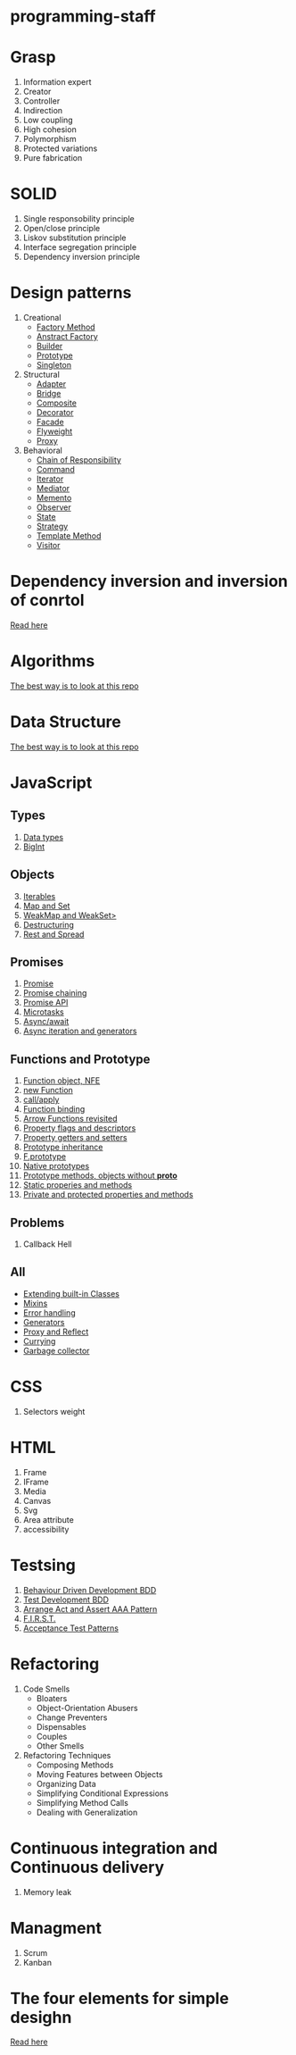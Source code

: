 # programming-staff
# Grasp
1. Information expert
2. Creator
3. Controller
4. Indirection
5. Low coupling
6. High cohesion
7. Polymorphism
8. Protected variations
9. Pure fabrication

# SOLID
1. Single responsobility principle
2. Open/close principle
3. Liskov substitution principle
4. Interface segregation principle
5. Dependency inversion principle


# Design patterns

1. Creational
   - [Factory Method]()
   - [Anstract Factory]()
   - [Builder]()
   - [Prototype]()
   - [Singleton]()
2. Structural
   - [Adapter]()
   - [Bridge]()
   - [Composite]()
   - [Decorator]()
   - [Facade]()
   - [Flyweight]()
   - [Proxy]()
3. Behavioral
   - [Chain of Responsibility]()
   - [Command]()
   - [Iterator]()
   - [Mediator]()
   - [Memento]()
   - [Observer]()
   - [State]()
   - [Strategy]()
   - [Template Method]()
   - [Visitor]()

# Dependency inversion and inversion of conrtol
[Read here](https://medium.com/@viktor.kukurba/dependency-injection-and-inversion-of-control-in-javascript-303e07e7f43f)
# Algorithms
[The best way is to look at this repo](https://github.com/trekhleb/javascript-algorithms#algorithms)
# Data Structure
[The best way is to look at this repo](https://github.com/trekhleb/javascript-algorithms#data-structures)
# JavaScript

## Types

1. [Data types]()
2. [BigInt]()

## Objects

3. [Iterables]()
4. [Map and Set]()
5. [WeakMap and WeakSet>]()
6. [Destructuring]()
7. [Rest and Spread]()

## Promises

1. [Promise]()
2. [Promise chaining]()
3. [Promise API]()
4. [Microtasks]()
5. [Async/await]()
6. [Async iteration and generators]()

## Functions and Prototype

1. [Function object, NFE]()
2. [new Function]()
3. [call/apply]()
4. [Function binding]()
5. [Arrow Functions revisited]()
6. [Property flags and descriptors]()
7. [Property getters and setters]()
8. [Prototype inheritance]()
9. [F.prototype]()
10. [Native prototypes]()
11. [Prototype methods, objects without **proto**]()
12. [Static properies and methods]()
13. [Private and protected properties and methods]()

## Problems

1. Callback Hell

## All

- [Extending built-in Classes]()
- [Mixins]()
- [Error handling]()
- [Generators]()
- [Proxy and Reflect]()
- [Currying]()
- [Garbage collector]()

# CSS

1. Selectors weight

# HTML

1. Frame
2. IFrame
3. Media
4. Canvas
5. Svg
6. Area attribute
7. accessibility

# Testsing

1. [Behaviour Driven Development BDD]()
2. [Test Development BDD]()
3. [Arrange Act and Assert AAA Pattern](https://medium.com/@pjbgf/title-testing-code-ocd-and-the-aaa-pattern-df453975ab80)
4. [F.I.R.S.T.](https://medium.com/@tasdikrahman/f-i-r-s-t-principles-of-testing-1a497acda8d6)
5. [Acceptance Test Patterns](http://fitnesse.org/FitNesse.FullReferenceGuide.UserGuide.WritingAcceptanceTests.AcceptanceTestPatterns)

# Refactoring

1. Code Smells
   - Bloaters
   - Object-Orientation Abusers
   - Change Preventers
   - Dispensables
   - Couples
   - Other Smells
2. Refactoring Techniques
   - Composing Methods
   - Moving Features between Objects
   - Organizing Data
   - Simplifying Conditional Expressions
   - Simplifying Method Calls
   - Dealing with Generalization

# Continuous integration and Continuous delivery

1. Memory leak

# Managment

1. Scrum
2. Kanban

# The four elements for simple desighn
[Read here](https://gist.github.com/O-I/cf6eecc3c27200fdce652fc6f88d1a60#the-four-elements-of-simple-design)

